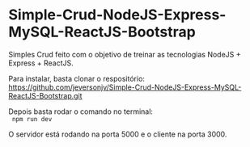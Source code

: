 # Simple-Crud-NodeJS-Express-MySQL-ReactJS-Bootstrap
Simples Crud feito com o objetivo de treinar as tecnologias NodeJS + Express + ReactJS. 

Para instalar, basta clonar o respositório: <br> 
https://github.com/jeversonjv/Simple-Crud-NodeJS-Express-MySQL-ReactJS-Bootstrap.git

Depois basta rodar o comando no terminal: <br>
<code> npm run dev </code>

O servidor está rodando na porta 5000 e o cliente na porta 3000.
